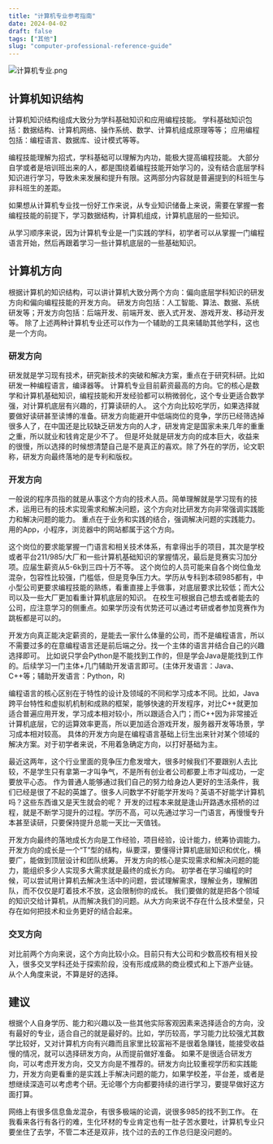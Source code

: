 ```yaml
---
title: "计算机专业参考指南"
date: 2024-04-02
draft: false
tags: ["其他"]
slug: "computer-professional-reference-guide"
---
```


![计算机专业.png](/iblog/posts/annex/images/essays/计算机专业.png)

## 计算机知识结构
计算机知识结构组成大致分为学科基础知识和应用编程技能。
学科基础知识包括：数据结构、计算机网络、操作系统、数学、计算机组成原理等等；
应用编程包括：编程语言、数据库、设计模式等等。

编程技能理解为招式，学科基础可以理解为内功，能极大提高编程技能。
大部分自学或者是培训班出来的人，都是围绕着编程技能开始学习的，没有结合底层学科知识进行学习，导致未来发展和提升有限。这两部分内容就是普遍提到的科班生与非科班生的差距。

如果想从计算机专业找一份好工作来说，从专业知识储备上来说，需要在掌握一套编程技能的前提下，学习数据结构，计算机组成，计算机底层的一些知识。

从学习顺序来说，因为计算机专业是一门实践的学科，初学者可以从掌握一门编程语言开始，然后再跟着学习一些计算机底层的一些基础知识。

## 计算机方向
根据计算机的知识结构，可以讲计算机大致分两个方向：偏向底层学科知识的研发方向和偏向编程技能的开发方向。
研发方向包括：人工智能、算法、数据、系统研发等；开发方向包括：后端开发、前端开发、嵌入式开发、游戏开发、移动开发等。
除了上述两种计算机专业还可以作为一个辅助的工具来辅助其他学科，这也是一个方向。

### 研发方向
研发就是学习现有技术，研究新技术的突破和解决方案，重点在于研究科研。比如研发一种编程语言，编译器等。
计算机专业目前薪资最高的方向。它的核心是数学和计算机基础知识，编程技能和开发经验都可以稍微弱化，这个专业更适合数学强，对计算机底层有兴趣的，打算读研的人。
这个方向比较吃学历，如果选择就要做好读研甚至读博的准备。研发方向能避开中低端岗位的竞争，学历已经筛选掉很多人了，在中国还是比较缺乏研发方向的人才，研发肯定是国家未来几年的重重之重，所以就业和钱肯定是少不了。
但是坏处就是研发方向的成本巨大，收益来的很慢，所以选择的时候想清楚自己是不是真正的喜欢。除了外在的学历，论文职称，研发方向最终落地的是专利和版权。

### 开发方向
一般说的程序员指的就是从事这个方向的技术人员。简单理解就是学习现有的技术，运用已有的技术实现需求和解决问题，这个方向对比研发方向非常强调实践能力和解决问题的能力。
重点在于业务和实践的结合，强调解决问题的实践能力。用的App，小程序，浏览器中的网站都属于这个方向。

这个岗位的要求能掌握一门语言和相关技术体系，有拿得出手的项目，其次是学校或者平台211/985/大厂和一些计算机基础知识的掌握情况，最后是竞赛实习加分项。应届生薪资从5-6k到三四十万不等。
这个岗位的人员可能来自各个岗位鱼龙混杂，包容性比较强，门槛低，但是竞争压力大。学历从专科到本硕985都有，中小型公司更要求编程技能的熟练，看重直接上手做事，对底层要求比较低；而大公司以及一些大厂更加看重计算机底层的知识。
在校生可根据自己想去或者能去的公司，应注意学习的侧重点。如果学历没有优势还可以通过考研或者参加竞赛作为跳板都是可以的。

开发方向真正能决定薪资的，是能去一家什么体量的公司，而不是编程语言，所以不需要过多的在意编程语言还是前后端之分。找一个主体的语言并结合自己的兴趣选择即可。
比如说只学会Python是不能找到工作的，但是学会Java是能找到工作的。后续学习一门主体+几门辅助开发语言即可。(主体开发语言：Java、C++等；辅助开发语言：Python，R)

编程语言的核心区别在于特性的设计及领域的不同和学习成本不同。比如，Java跨平台特性和虚拟机机制和成熟的框架，能够快速的开发程序，对比C++就更加适合普遍应用开发，学习成本相对较小，所以跟适合入门；而C++因为非常接近计算机底层，它的运算效率更高，所以更加适合游戏开发，服务器开发等场景，学习成本相对较高。
具体的开发方向是在编程语言基础上衍生出来针对某个领域的解决方案。对于初学者来说，不用着急确定方向，以打好基础为主。

最近这两年，这个行业里面的竞争压力愈发增大，很多时候我们不要跟别人去比较，不是学生只有拿第一才叫争气，不是所有创业者公司都要上市才叫成功，一定要放平心态。
作为普通人能够通过我们自己的努力给身边人更好的生活条件，我们已经是很了不起的英雄了。很多人问数学不好能学开发吗？英语不好能学计算机吗？这些东西谁又是天生就会的呢？
开发的过程本来就是逢山开路遇水搭桥的过程，就是不断学习提升的过程。学历不高，可以先通过学习一门语言，再慢慢专升本甚至读研，只要保持提升总能一天比一天值钱。

开发方向最终的落地成长方向是工作经验，项目经验，设计能力，统筹协调能力。开发方向的成长是一个“T”型的结构，纵要深，要懂得计算机底层知识和优化，横要广，能做到顶层设计和团队统筹。
开发方向的核心是实现需求和解决问题的能力，能组织多少人实现多大需求就是最终的成长方向。
初学者在学习编程的时候，可以尝试用计算机去解决生活中的问题，尝试理解需求，理解业务，理解团队，而不仅仅是盯着技术不放，这会限制你的成长。
我们要做的就是把各个领域的知识交给计算机，从而解决我们的问题。从大方向来说不存在什么技术壁垒，只存在如何把技术和业务更好的结合起来。

### 交叉方向
对比前两个方向来说，这个方向比较小众。目前只有大公司和少数高校有相关投入，很多交叉学科还处于探索阶段，没有形成成熟的商业模式和上下游产业链。
从个人角度来说，不算是好的选择。

## 建议
根据个人自身学历、能力和兴趣以及一些其他实际客观因素来选择适合的方向，没有最好的专业，适合自己的就是最好的。比如，学历较高，学习能力比较强尤其数学比较好，又对计算机方向有兴趣而且家里比较富裕不是很着急赚钱，能接受收益慢的情况，就可以选择研发方向，从而提前做好准备。
如果不是很适合研发方向，可以考虑开发方向，交叉方向是不推荐的。研发方向比较重视学历和实践能力，开发方向更看重的是实践上手解决问题的能力，如果学校差，平台差，或者是想继续深造可以考虑考个研。无论哪个方向都要持续的进行学习，要提早做好这方面打算。

网络上有很多信息鱼龙混杂，有很多极端的论调，说很多985的找不到工作。
在我看来各行有各行的难，生化环材的专业肯定也有一肚子苦水要吐，计算机专业只要坐住了去学，不管二本还是双非，找个过的去的工作总归是没问题的。
